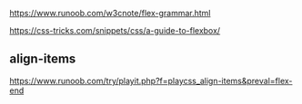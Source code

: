 https://www.runoob.com/w3cnote/flex-grammar.html

https://css-tricks.com/snippets/css/a-guide-to-flexbox/

## align-items
https://www.runoob.com/try/playit.php?f=playcss_align-items&preval=flex-end